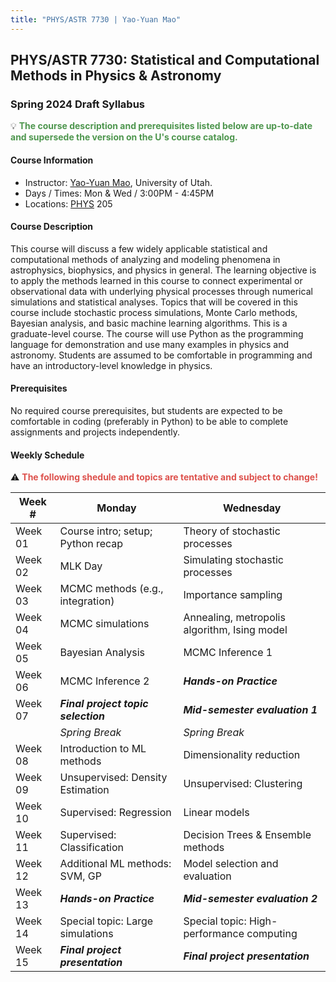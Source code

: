 ```yaml
---
title: "PHYS/ASTR 7730 | Yao-Yuan Mao"
---
```


## PHYS/ASTR 7730: Statistical and Computational Methods in Physics & Astronomy

### Spring 2024 Draft Syllabus

💡 <span style="color: #4e964e;">**The course description and prerequisites listed below are up-to-date and supersede the version on the U's course catalog.**</span>

#### Course Information

- Instructor: [Yao-Yuan Mao](https://yymao.github.io/), University of Utah.
- Days / Times: Mon & Wed / 3:00PM - 4:45PM
- Locations: [PHYS](https://map.utah.edu/?code=PHYS) 205

#### Course Description

This course will discuss a few widely applicable statistical and computational methods of analyzing and 
modeling phenomena in astrophysics, biophysics, and physics in general. The learning objective is to apply 
the methods learned in this course to connect experimental or observational data with underlying physical 
processes through numerical simulations and statistical analyses. 
Topics that will be covered in this course include stochastic process simulations, Monte Carlo methods, 
Bayesian analysis, and basic machine learning algorithms. This is a graduate-level course. The course 
will use Python as the programming language for demonstration and use many examples in physics and astronomy. 
Students are assumed to be comfortable in programming and have an introductory-level knowledge in physics.

#### Prerequisites

No required course prerequisites, but students are expected to be comfortable in coding (preferably in Python) 
to be able to complete assignments and projects independently. 

#### Weekly Schedule

⚠️ <span style="color: #dd514c;">**The following shedule and topics are tentative and subject to change!**</span>

| Week # | Monday | Wednesday |
|--------|--------|-----------|
| Week 01 | Course intro; setup; Python recap | Theory of stochastic processes |
| Week 02 | MLK Day | Simulating stochastic processes |
| Week 03 | MCMC methods (e.g., integration) | Importance sampling |
| Week 04 | MCMC simulations | Annealing, metropolis algorithm, Ising model |
| Week 05 | Bayesian Analysis | MCMC Inference 1 |
| Week 06 | MCMC Inference 2 | ***Hands-on Practice*** |
| Week 07 | ***Final project topic selection*** | ***Mid-semester evaluation 1*** | 
|  | *Spring Break* | *Spring Break* |
| Week 08 | Introduction to ML methods | Dimensionality reduction |
| Week 09 | Unsupervised: Density Estimation | Unsupervised: Clustering |
| Week 10 | Supervised: Regression | Linear models |
| Week 11 | Supervised: Classification | Decision Trees & Ensemble methods |
| Week 12 | Additional ML methods: SVM, GP | Model selection and evaluation |
| Week 13 | ***Hands-on Practice*** | ***Mid-semester evaluation 2*** |
| Week 14 | Special topic: Large simulations | Special topic: High-performance computing |
| Week 15 | ***Final project presentation*** | ***Final project presentation*** |
